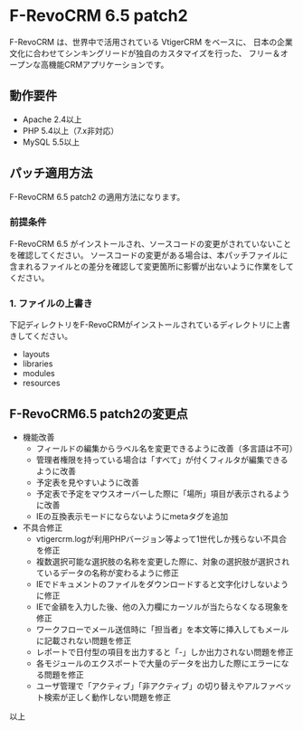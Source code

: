 # F-RevoCRM 6.5 patch2

F-RevoCRM は、世界中で活用されている VtigerCRM をベースに、
日本の企業文化に合わせてシンキングリードが独自のカスタマイズを行った、
フリー＆オープンな高機能CRMアプリケーションです。

## 動作要件
* Apache 2.4以上
* PHP 5.4以上（7.x非対応）
* MySQL 5.5以上

## パッチ適用方法
F-RevoCRM 6.5 patch2 の適用方法になります。

### 前提条件
F-RevoCRM 6.5 がインストールされ、ソースコードの変更がされていないことを確認してください。
ソースコードの変更がある場合は、本パッチファイルに含まれるファイルとの差分を確認して変更箇所に影響が出ないように作業をしてください。

### 1. ファイルの上書き
下記ディレクトリをF-RevoCRMがインストールされているディレクトリに上書きしてください。
* layouts
* libraries
* modules
* resources

## F-RevoCRM6.5 patch2の変更点
* 機能改善
  - フィールドの編集からラベル名を変更できるように改善（多言語は不可）
  - 管理者権限を持っている場合は「すべて」が付くフィルタが編集できるように改善
  - 予定表を見やすいように改善
  - 予定表で予定をマウスオーバーした際に「場所」項目が表示されるように改善
  - IEの互換表示モードにならないようにmetaタグを追加
* 不具合修正
  - vtigercrm.logが利用PHPバージョン等よって1世代しか残らない不具合を修正
  - 複数選択可能な選択肢の名称を変更した際に、対象の選択肢が選択されているデータの名称が変わるように修正
  - IEでドキュメントのファイルをダウンロードすると文字化けしないように修正
  - IEで金額を入力した後、他の入力欄にカーソルが当たらなくなる現象を修正
  - ワークフローでメール送信時に「担当者」を本文等に挿入してもメールに記載されない問題を修正
  - レポートで日付型の項目を出力すると「-」しか出力されない問題を修正
  - 各モジュールのエクスポートで大量のデータを出力した際にエラーになる問題を修正
  - ユーザ管理で「アクティブ」「非アクティブ」の切り替えやアルファベット検索が正しく動作しない問題を修正

以上
